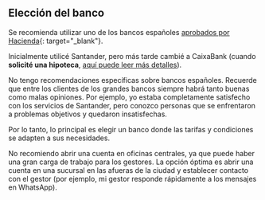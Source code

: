 ## Elección del banco

Se recomienda utilizar uno de los bancos españoles
[aprobados por Hacienda](https://sede.agenciatributaria.gob.es/Sede/deudas-apremios-embargos-subastas/pagar-aplazar-consultar/listado-entidades-bancarias-adheridas.html?faqId=c2018148e27c2710VgnVCM100000dc381e0aRCRD){:
target="_blank"}.

Inicialmente utilicé Santander, pero más tarde cambié a CaixaBank (cuando **solicité una hipoteca**, [aquí puede leer
más detalles](#obtención-de-hipoteca-en-españa-como-autónomo-mi-experiencia-y-errores)).

No tengo recomendaciones específicas sobre bancos españoles. Recuerde que entre los clientes de los grandes bancos siempre
habrá tanto buenas como malas opiniones. Por ejemplo, yo estaba completamente satisfecho con los servicios de Santander, pero conozco personas que
se enfrentaron a problemas objetivos y quedaron insatisfechas.

Por lo tanto, lo principal es elegir un banco donde las tarifas y condiciones se adapten a sus necesidades.

No recomiendo abrir una cuenta en oficinas centrales, ya que puede haber una gran carga de trabajo para los gestores.
La opción óptima es abrir una cuenta en una sucursal en las afueras de la ciudad y establecer contacto con el gestor (por ejemplo, mi gestor
responde rápidamente a los mensajes en WhatsApp). 
